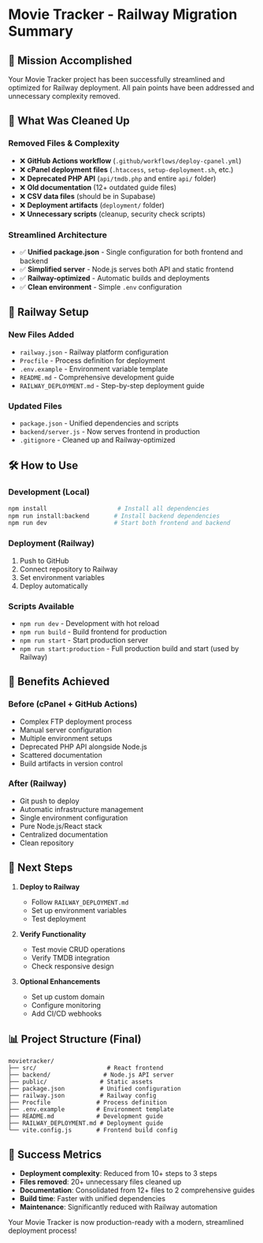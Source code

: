 # Movie Tracker - Railway Migration Summary

## 🎯 Mission Accomplished

Your Movie Tracker project has been successfully streamlined and optimized for Railway deployment. All pain points have been addressed and unnecessary complexity removed.

## 🧹 What Was Cleaned Up

### Removed Files & Complexity
- ❌ **GitHub Actions workflow** (`.github/workflows/deploy-cpanel.yml`)
- ❌ **cPanel deployment files** (`.htaccess`, `setup-deployment.sh`, etc.)
- ❌ **Deprecated PHP API** (`api/tmdb.php` and entire `api/` folder)
- ❌ **Old documentation** (12+ outdated guide files)
- ❌ **CSV data files** (should be in Supabase)
- ❌ **Deployment artifacts** (`deployment/` folder)
- ❌ **Unnecessary scripts** (cleanup, security check scripts)

### Streamlined Architecture
- ✅ **Unified package.json** - Single configuration for both frontend and backend
- ✅ **Simplified server** - Node.js serves both API and static frontend
- ✅ **Railway-optimized** - Automatic builds and deployments
- ✅ **Clean environment** - Simple `.env` configuration

## 🚂 Railway Setup

### New Files Added
- `railway.json` - Railway platform configuration
- `Procfile` - Process definition for deployment
- `.env.example` - Environment variable template
- `README.md` - Comprehensive development guide
- `RAILWAY_DEPLOYMENT.md` - Step-by-step deployment guide

### Updated Files
- `package.json` - Unified dependencies and scripts
- `backend/server.js` - Now serves frontend in production
- `.gitignore` - Cleaned up and Railway-optimized

## 🛠️ How to Use

### Development (Local)
```bash
npm install                    # Install all dependencies
npm run install:backend       # Install backend dependencies
npm run dev                   # Start both frontend and backend
```

### Deployment (Railway)
1. Push to GitHub
2. Connect repository to Railway
3. Set environment variables
4. Deploy automatically

### Scripts Available
- `npm run dev` - Development with hot reload
- `npm run build` - Build frontend for production
- `npm run start` - Start production server
- `npm run start:production` - Full production build and start (used by Railway)

## 🎯 Benefits Achieved

### Before (cPanel + GitHub Actions)
- Complex FTP deployment process
- Manual server configuration
- Multiple environment setups
- Deprecated PHP API alongside Node.js
- Scattered documentation
- Build artifacts in version control

### After (Railway)
- Git push to deploy
- Automatic infrastructure management
- Single environment configuration
- Pure Node.js/React stack
- Centralized documentation
- Clean repository

## 🚀 Next Steps

1. **Deploy to Railway**
   - Follow `RAILWAY_DEPLOYMENT.md`
   - Set up environment variables
   - Test deployment

2. **Verify Functionality**
   - Test movie CRUD operations
   - Verify TMDB integration
   - Check responsive design

3. **Optional Enhancements**
   - Set up custom domain
   - Configure monitoring
   - Add CI/CD webhooks

## 📊 Project Structure (Final)

```
movietracker/
├── src/                    # React frontend
├── backend/               # Node.js API server
├── public/               # Static assets
├── package.json          # Unified configuration
├── railway.json          # Railway config
├── Procfile             # Process definition
├── .env.example         # Environment template
├── README.md            # Development guide
├── RAILWAY_DEPLOYMENT.md # Deployment guide
└── vite.config.js       # Frontend build config
```

## 🎉 Success Metrics

- **Deployment complexity**: Reduced from 10+ steps to 3 steps
- **Files removed**: 20+ unnecessary files cleaned up
- **Documentation**: Consolidated from 12+ files to 2 comprehensive guides
- **Build time**: Faster with unified dependencies
- **Maintenance**: Significantly reduced with Railway automation

Your Movie Tracker is now production-ready with a modern, streamlined deployment process!